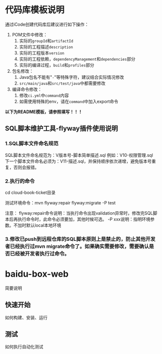 # 代码库模板说明
通过iCode创建代码库后建议进行如下操作：
1. POM文件中修改：
    1. 实际的`groupId`和`artifactId`
    2. 实际的工程描述`description`
    3. 实际的工程版本`version`
    4. 实际的工程依赖，`dependencyManagement`和`dependencies`部分
    5. 实际的编译过程，`build`和`profiles`部分
2. 包名修改：
    1. Java包名不能有"`-`"等特殊字符，建议结合实际情况修改
    2. `src/main/java`和`src/test/java`中都需要修改
3. 编译命令修改：
    1. 修改`ci.yml`中`command`内容
    2. 如需使用特殊的env，请在`command`中加入export命令

**以下为README模板，请参照填写！！！**

## SQL脚本维护工具-flyway插件使用说明
### 1.SQL脚本文件命名规范
SQL脚本文件命名规范为：V版本号-脚本简单描述.sql
例如：V10-权限管理.sql
下一个脚本文件命名必须为：V11-描述.sql，并保持顺序依次递增，避免版本号重复，否则会报错。
### 2.执行的命令
cd cloud-book-ticket目录

测试环境命令：mvn flyway:repair flyway:migrate -P test

注意：
flyway:repair命令说明：当执行命令出现validation异常时，修改完SQL脚本后再执行命令时，此命令必须要加，其他时候可选。
-P xxx说明：指明环境参数。不加时默认local本地环境
### 3.修改已push到远程仓库的SQL脚本原则上是禁止的，防止其他开发者已经执行过mvn migrate命令了。如果确实需要修改，需要确认是否已经被开发者执行过命令。

# baidu-box-web
简要说明

## 快速开始
如何构建、安装、运行

## 测试
如何执行自动化测试

